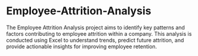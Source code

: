 # Employee-Attrition-Analysis
The Employee Attrition Analysis project aims to identify key patterns and factors contributing to employee attrition within a company. This analysis is conducted using Excel to understand trends, predict future attrition, and provide actionable insights for improving employee retention.
